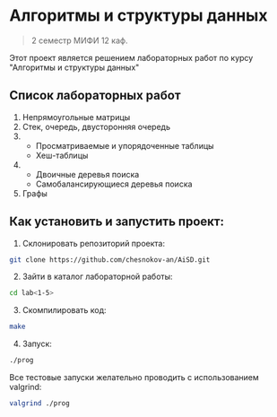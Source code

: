# Алгоритмы и структуры данных

> 2 семестр МИФИ 12 каф.

Этот проект является решением лабораторных работ по курсу "Алгоритмы и структуры данных"

## Список лабораторных работ

1. Непрямоугольные матрицы
2. Стек, очередь, двусторонняя очередь
3. + Просматриваемые и упорядоченные таблицы
   + Хеш-таблицы
4. + Двоичные деревья поиска
   + Самобалансирующиеся деревья поиска
5. Графы

## Как установить и запустить проект:
1. Склонировать репозиторий проекта:
```bash
git clone https://github.com/chesnokov-an/AiSD.git
```
2. Зайти в каталог лабораторной работы:
```bash
cd lab<1-5>
```
3. Скомпилировать код:
```bash
make
```
4. Запуск:
```bash
./prog
```
Все тестовые запуски желательно проводить с использованием valgrind:
```bash
valgrind ./prog
```
